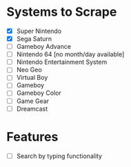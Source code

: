 # Systems to Scrape

- [x] Super Nintendo
- [x] Sega Saturn
- [ ] Gameboy Advance
- [ ] Nintendo 64 [no month/day available]
- [ ] Nintendo Entertainment System
- [ ] Neo Geo
- [ ] Virtual Boy
- [ ] Gameboy
- [ ] Gameboy Color
- [ ] Game Gear
- [ ] Dreamcast

# Features

- [ ] Search by typing functionality